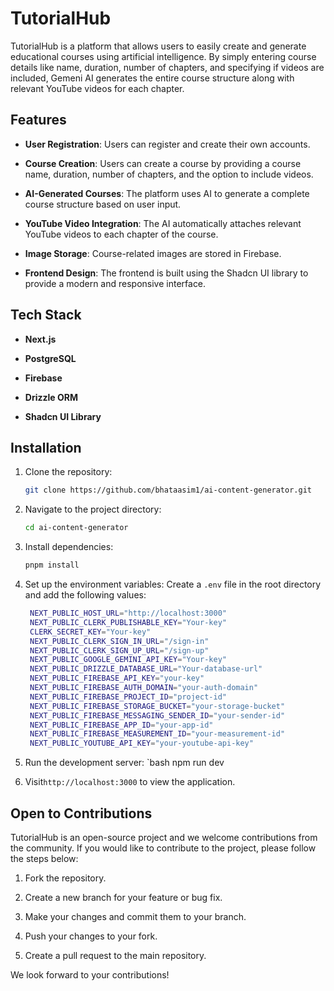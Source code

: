 # TutorialHub

TutorialHub is a platform that allows users to easily create
and generate educational courses using artificial intelligence. By simply entering course details like name, duration, number of chapters, and specifying if videos are included, Gemeni AI generates the entire course structure along with relevant YouTube videos for each chapter.

## Features

- **User Registration**: Users can register and create their own accounts.

- **Course Creation**: Users can create a course by providing a course name, duration, number of chapters, and the option to include videos.
- **AI-Generated Courses**: The platform uses AI to generate a complete course structure based on user input.
- **YouTube Video Integration**: The AI automatically attaches relevant YouTube videos to each chapter of the course.
- **Image Storage**: Course-related images are stored in Firebase.
- **Frontend Design**: The frontend is built using the Shadcn UI library to provide a modern and responsive interface.

## Tech Stack

- **Next.js**

- **PostgreSQL**
- **Firebase**
- **Drizzle ORM**
- **Shadcn UI Library**

## Installation

1. Clone the repository:

   ```bash
   git clone https://github.com/bhataasim1/ai-content-generator.git
   ```

2. Navigate to the project directory:

   ```bash
   cd ai-content-generator
   ```

3. Install dependencies:
   ```bash
   pnpm install
   ```
4. Set up the environment variables:
   Create a `.env` file in the root directory and add the following values:
   ```bash
    NEXT_PUBLIC_HOST_URL="http://localhost:3000"
    NEXT_PUBLIC_CLERK_PUBLISHABLE_KEY="Your-key"
    CLERK_SECRET_KEY="Your-key"
    NEXT_PUBLIC_CLERK_SIGN_IN_URL="/sign-in"
    NEXT_PUBLIC_CLERK_SIGN_UP_URL="/sign-up"
    NEXT_PUBLIC_GOOGLE_GEMINI_API_KEY="Your-key"
    NEXT_PUBLIC_DRIZZLE_DATABASE_URL="Your-database-url"
    NEXT_PUBLIC_FIREBASE_API_KEY="your-key"
    NEXT_PUBLIC_FIREBASE_AUTH_DOMAIN="your-auth-domain"
    NEXT_PUBLIC_FIREBASE_PROJECT_ID="project-id"
    NEXT_PUBLIC_FIREBASE_STORAGE_BUCKET="your-storage-bucket"
    NEXT_PUBLIC_FIREBASE_MESSAGING_SENDER_ID="your-sender-id"
    NEXT_PUBLIC_FIREBASE_APP_ID="your-app-id"
    NEXT_PUBLIC_FIREBASE_MEASUREMENT_ID="your-measurement-id"
    NEXT_PUBLIC_YOUTUBE_API_KEY="your-youtube-api-key"
   ```
5. Run the development server:
   `bash
   npm run dev
6. Visit`http://localhost:3000` to view the application.

## Open to Contributions

TutorialHub is an open-source project and we welcome contributions from the community. If you would like to contribute to the project, please follow the steps below:

1. Fork the repository.

2. Create a new branch for your feature or bug fix.
3. Make your changes and commit them to your branch.
4. Push your changes to your fork.
5. Create a pull request to the main repository.

We look forward to your contributions!
